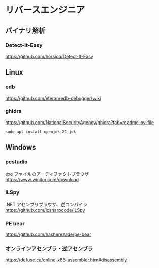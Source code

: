 # リバースエンジニア

## バイナリ解析

### Detect-It-Easy

https://github.com/horsicq/Detect-It-Easy

## Linux

### edb

https://github.com/eteran/edb-debugger/wiki

### ghidra

https://github.com/NationalSecurityAgency/ghidra?tab=readme-ov-file

```shell
sudo apt install openjdk-21-jdk
```

## Windows

### pestudio

exe ファイルのアーティファクトブラウザ  
https://www.winitor.com/download

### ILSpy

.NET アセンブリブラウザ、逆コンパイラ  
https://github.com/icsharpcode/ILSpy

### PE bear

https://github.com/hasherezade/pe-bear

### オンラインアセンブラ・逆アセンブラ

https://defuse.ca/online-x86-assembler.htm#disassembly
